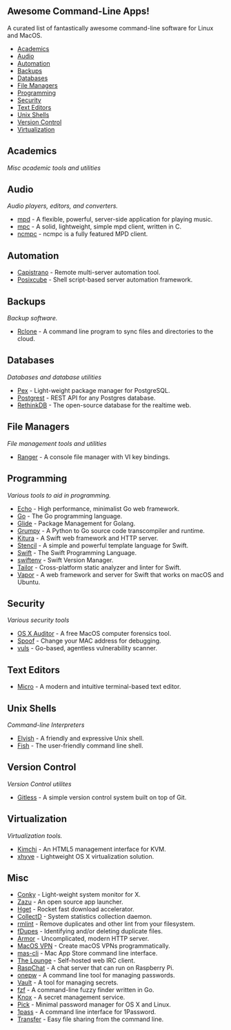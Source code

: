 ## Awesome Command-Line Apps!

A curated list of fantastically awesome command-line software for Linux and MacOS.

  * [Academics](#academics)
  * [Audio](#audio)
  * [Automation](#automation)
  * [Backups](#backups)
  * [Databases](#databases)
  * [File Managers](#file-managers)
  * [Programming](#programming)
  * [Security](#Security)
  * [Text Editors](#text-editors)
  * [Unix Shells](#unix-shells)
  * [Version Control](#version-control)
  * [Virtualization](#virtualization)

## Academics
*Misc academic tools and utilities*

## Audio
*Audio players, editors, and converters.*

* [mpd](https://www.musicpd.org/) - A flexible, powerful, server-side application for playing music.
* [mpc](https://www.musicpd.org/clients/mpc/) - A solid, lightweight, simple mpd client, written in C.
* [ncmpc](https://www.musicpd.org/clients/ncmpc/) - ncmpc is a fully featured MPD client.

## Automation

* [Capistrano](http://capistranorb.com) - Remote multi-server automation tool.
* [Posixcube](https://github.com/myplaceonline/posixcube) - Shell script-based server automation framework.

## Backups
*Backup software.*

* [Rclone](http://rclone.org/) - A command line program to sync files and directories to the cloud.

## Databases
*Databases and database utilities*

* [Pex](https://github.com/petere/pex) - Light-weight package manager for PostgreSQL.
* [Postgrest](http://postgrest.com) - REST API for any Postgres database.
* [RethinkDB](https://rethinkdb.com/) - The open-source database for the realtime web.

## File Managers
*File management tools and utilities*

* [Ranger](https://github.com/ranger/ranger) - A console file manager with VI key bindings.

## Programming
*Various tools to aid in programming.*

* [Echo](https://echo.labstack.com/) - High performance, minimalist Go web framework.
* [Go](https://golang.org/) - The Go programming language.
* [Glide](https://glide.sh/) - Package Management for Golang.
* [Grumpy](https://github.com/google/grumpy) - A Python to Go source code transcompiler and runtime.
* [Kitura](http://www.kitura.io/) - A Swift web framework and HTTP server.
* [Stencil](https://stencil.fuller.li/en/latest/) - A simple and powerful template language for Swift.
* [Swift](https://swift.org/) - The Swift Programming Language.
* [swiftenv](https://swiftenv.fuller.li/en/latest/) - Swift Version Manager.
* [Tailor](https://tailor.sh/) - Cross-platform static analyzer and linter for Swift.
* [Vapor](https://vapor.codes/) - A web framework and server for Swift that works on macOS and Ubuntu.

## Security
*Various security tools*

* [OS X Auditor](https://github.com/jipegit/OSXAuditor) - A free MacOS computer forensics tool.
* [Spoof](https://github.com/feross/spoof) - Change your MAC address for debugging.
* [vuls](https://github.com/future-architect/vuls) - Go-based, agentless vulnerability scanner.

## Text Editors

* [Micro](https://micro-editor.github.io/) - A modern and intuitive terminal-based text editor.

## Unix Shells
*Command-line Interpreters*

* [Elvish](https://github.com/elves/elvish) - A friendly and expressive Unix shell.
* [Fish](http://fishshell.com/) - The user-friendly command line shell.

## Version Control
*Version Control utilites*

* [Gitless](http://gitless.com/) - A simple version control system built on top of Git.

## Virtualization
*Virtualization tools.*

* [Kimchi](https://github.com/kimchi-project/kimchi) - An HTML5 management interface for KVM.
* [xhyve](http://www.xhyve.org/) - Lightweight OS X virtualization solution.

## Misc
* [Conky](https://github.com/brndnmtthws/conky) - Light-weight system monitor for X.
* [Zazu](http://zazuapp.org/) - An open source app launcher.
* [Hget](https://github.com/huydx/hget) - Rocket fast download accelerator.
* [CollectD](http://collectd.org/) - System statistics collection daemon.
* [rmlint](http://rmlint.readthedocs.io) - Remove duplicates and other lint from your filesystem.
* [fDupes](https://github.com/adrianlopezroche/fdupes) - Identifying and/or deleting duplicate files.
* [Armor](https://armor.labstack.com/) - Uncomplicated, modern HTTP server.
* [MacOS VPN](https://github.com/halo/macosvpn) - Create macOS VPNs programmatically.
* [mas-cli](https://github.com/mas-cli/mas) - Mac App Store command line interface.
* [The Lounge](https://thelounge.github.io/) - Self-hosted web IRC client.
* [RaspChat](http://beta.raspchat.com) - A chat server that can run on Raspberry Pi.
* [onepw](https://github.com/mkideal/onepw) - A command line tool for managing passwords.
* [Vault](https://www.vaultproject.io/) - A tool for managing secrets.
* [fzf](https://github.com/junegunn/fzf) - A command-line fuzzy finder written in Go.
* [Knox](https://github.com/pinterest/knox) - A secret management service.
* [Pick](https://github.com/bndw/pick) - Minimal password manager for OS X and Linux.
* [1pass](https://github.com/georgebrock/1pass) - A command line interface for 1Password.
* [Transfer](https://transfer.sh/) - Easy file sharing from the command line.
